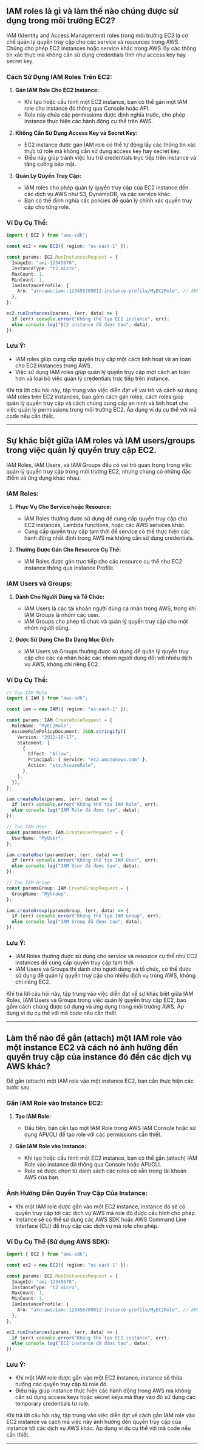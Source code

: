 ## IAM roles là gì và làm thế nào chúng được sử dụng trong môi trường EC2?

IAM (Identity and Access Management) roles trong môi trường EC2 là cơ chế quản lý quyền truy cập cho các service và resources trong AWS. Chúng cho phép EC2 instances hoặc service khác trong AWS lấy các thông tin xác thực mà không cần sử dụng credentials tĩnh như access key hay secret key.

### Cách Sử Dụng IAM Roles Trên EC2:

1. **Gán IAM Role Cho EC2 Instance:**

   - Khi tạo hoặc cấu hình một EC2 instance, bạn có thể gán một IAM role cho instance đó thông qua Console hoặc API.
   - Role này chứa các permissions được định nghĩa trước, cho phép instance thực hiện các hành động cụ thể trên AWS.

2. **Không Cần Sử Dụng Access Key và Secret Key:**

   - EC2 instance được gán IAM role có thể tự động lấy các thông tin xác thực từ role mà không cần sử dụng access key hay secret key.
   - Điều này giúp tránh việc lưu trữ credentials trực tiếp trên instance và tăng cường bảo mật.

3. **Quản Lý Quyền Truy Cập:**
   - IAM roles cho phép quản lý quyền truy cập của EC2 instance đến các dịch vụ AWS như S3, DynamoDB, và các service khác.
   - Bạn có thể định nghĩa các policies để quản lý chính xác quyền truy cập cho từng role.

### Ví Dụ Cụ Thể:

```typescript
import { EC2 } from "aws-sdk";

const ec2 = new EC2({ region: "us-east-1" });

const params: EC2.RunInstancesRequest = {
  ImageId: "ami-12345678",
  InstanceType: "t2.micro",
  MaxCount: 1,
  MinCount: 1,
  IamInstanceProfile: {
    Arn: "arn:aws:iam::123456789012:instance-profile/MyEC2Role", // ARN của IAM Role
  },
};

ec2.runInstances(params, (err, data) => {
  if (err) console.error("Không thể tạo EC2 instance", err);
  else console.log("EC2 instance đã được tạo", data);
});
```

### Lưu Ý:

- IAM roles giúp cung cấp quyền truy cập một cách linh hoạt và an toàn cho EC2 instances trong AWS.
- Việc sử dụng IAM roles giúp quản lý quyền truy cập một cách an toàn hơn và loại bỏ việc quản lý credentials trực tiếp trên instance.

Khi trả lời câu hỏi này, tập trung vào việc diễn đạt về vai trò và cách sử dụng IAM roles trên EC2 instances, bao gồm cách gán roles, cách roles giúp quản lý quyền truy cập và cách chúng cung cấp an ninh và linh hoạt cho việc quản lý permissions trong môi trường EC2. Áp dụng ví dụ cụ thể với mã code nếu cần thiết.

---

## Sự khác biệt giữa IAM roles và IAM users/groups trong việc quản lý quyền truy cập EC2.

IAM Roles, IAM Users, và IAM Groups đều có vai trò quan trọng trong việc quản lý quyền truy cập trong môi trường EC2, nhưng chúng có những đặc điểm và ứng dụng khác nhau:

### IAM Roles:

1. **Phục Vụ Cho Service hoặc Resource:**

   - IAM Roles thường được sử dụng để cung cấp quyền truy cập cho EC2 instances, Lambda functions, hoặc các AWS services khác.
   - Cung cấp quyền truy cập tạm thời để service có thể thực hiện các hành động nhất định trong AWS mà không cần sử dụng credentials.

2. **Thường Được Gán Cho Resource Cụ Thể:**
   - IAM Roles được gán trực tiếp cho các resource cụ thể như EC2 instance thông qua Instance Profile.

### IAM Users và Groups:

1. **Dành Cho Người Dùng và Tổ Chức:**

   - IAM Users là các tài khoản người dùng cá nhân trong AWS, trong khi IAM Groups là nhóm các user.
   - IAM Groups cho phép tổ chức và quản lý quyền truy cập cho một nhóm người dùng.

2. **Được Sử Dụng Cho Đa Dạng Mục Đích:**
   - IAM Users và Groups thường được sử dụng để quản lý quyền truy cập cho các cá nhân hoặc các nhóm người dùng đối với nhiều dịch vụ AWS, không chỉ riêng EC2.

### Ví Dụ Cụ Thể:

```typescript
// Tạo IAM Role
import { IAM } from "aws-sdk";

const iam = new IAM({ region: "us-east-1" });

const params: IAM.CreateRoleRequest = {
  RoleName: "MyEC2Role",
  AssumeRolePolicyDocument: JSON.stringify({
    Version: "2012-10-17",
    Statement: [
      {
        Effect: "Allow",
        Principal: { Service: "ec2.amazonaws.com" },
        Action: "sts:AssumeRole",
      },
    ],
  }),
};

iam.createRole(params, (err, data) => {
  if (err) console.error("Không thể tạo IAM Role", err);
  else console.log("IAM Role đã được tạo", data);
});

// Tạo IAM User
const paramsUser: IAM.CreateUserRequest = {
  UserName: "MyUser",
};

iam.createUser(paramsUser, (err, data) => {
  if (err) console.error("Không thể tạo IAM User", err);
  else console.log("IAM User đã được tạo", data);
});

// Tạo IAM Group
const paramsGroup: IAM.CreateGroupRequest = {
  GroupName: "MyGroup",
};

iam.createGroup(paramsGroup, (err, data) => {
  if (err) console.error("Không thể tạo IAM Group", err);
  else console.log("IAM Group đã được tạo", data);
});
```

### Lưu Ý:

- IAM Roles thường được sử dụng cho service và resource cụ thể như EC2 instances để cung cấp quyền truy cập tạm thời.
- IAM Users và Groups thì dành cho người dùng và tổ chức, có thể được sử dụng để quản lý quyền truy cập cho nhiều dịch vụ trong AWS, không chỉ riêng EC2.

Khi trả lời câu hỏi này, tập trung vào việc diễn đạt về sự khác biệt giữa IAM Roles, IAM Users và Groups trong việc quản lý quyền truy cập EC2, bao gồm cách chúng được sử dụng và ứng dụng trong môi trường AWS. Áp dụng ví dụ cụ thể với mã code nếu cần thiết.

---

## Làm thế nào để gắn (attach) một IAM role vào một instance EC2 và cách nó ảnh hưởng đến quyền truy cập của instance đó đến các dịch vụ AWS khác?

Để gắn (attach) một IAM role vào một instance EC2, bạn cần thực hiện các bước sau:

### Gắn IAM Role vào Instance EC2:

1. **Tạo IAM Role:**

   - Đầu tiên, bạn cần tạo một IAM Role trong AWS IAM Console hoặc sử dụng API/CLI để tạo role với các permissions cần thiết.

2. **Gắn IAM Role vào Instance:**
   - Khi tạo hoặc cấu hình một EC2 instance, bạn có thể gắn (attach) IAM Role vào instance đó thông qua Console hoặc API/CLI.
   - Role sẽ được chọn từ danh sách các roles có sẵn trong tài khoản AWS của bạn.

### Ảnh Hưởng Đến Quyền Truy Cập Của Instance:

- Khi một IAM role được gắn vào một EC2 instance, instance đó sẽ có quyền truy cập tới các dịch vụ AWS mà role đó được cấu hình cho phép.
- Instance sẽ có thể sử dụng các AWS SDK hoặc AWS Command Line Interface (CLI) để truy cập các dịch vụ mà role cho phép.

### Ví Dụ Cụ Thể (Sử dụng AWS SDK):

```typescript
import { EC2 } from "aws-sdk";

const ec2 = new EC2({ region: "us-east-1" });

const params: EC2.RunInstancesRequest = {
  ImageId: "ami-12345678",
  InstanceType: "t2.micro",
  MaxCount: 1,
  MinCount: 1,
  IamInstanceProfile: {
    Arn: "arn:aws:iam::123456789012:instance-profile/MyEC2Role", // ARN của IAM Role
  },
};

ec2.runInstances(params, (err, data) => {
  if (err) console.error("Không thể tạo EC2 instance", err);
  else console.log("EC2 instance đã được tạo", data);
});
```

### Lưu Ý:

- Khi một IAM role được gắn vào một EC2 instance, instance sẽ thừa hưởng các quyền truy cập từ role đó.
- Điều này giúp instance thực hiện các hành động trong AWS mà không cần sử dụng access keys hoặc secret keys mà thay vào đó sử dụng các temporary credentials từ role.

Khi trả lời câu hỏi này, tập trung vào việc diễn đạt về cách gắn IAM role vào EC2 instance và cách mà việc này ảnh hưởng đến quyền truy cập của instance tới các dịch vụ AWS khác. Áp dụng ví dụ cụ thể với mã code nếu cần thiết.

---
